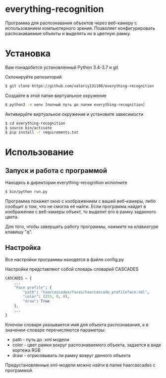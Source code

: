 # everything-recognition
Программа для распознавания объектов через веб-камеру с использованием компьютерного зрения. Позволяет конфигурировать распознаваемые объекты и выделять их в цветную рамку.  

# Установка
Вам понадобится установленный Python 3.4-3.7 и git

Склонируйте репозиторий
```bash
$ git clone https://github.com/valeriy131100/everything-recognition
```

Создайте в этой папке виртуальное окружение
```bash
$ python3 -m venv [полный путь до папки everything-recognition]
```

Активируйте виртуальное окружение и установите зависимости
```bash
$ cd everything-recognition
$ source bin/activate
$ pip install -r requirements.txt
```
# Использование
## Запуск и работа с программой
Находясь в директории everything-recognition исполните
```bash
$ bin/python run.py
```
Программа покажет окно с изображением с вашей веб-камеры, либо сообщит о том, что не смогла её найти. Если программа найдет в изображении с веб-камеры объект, то выделит его в рамку заданного цвета.
 
 Для того, чтобы завершить работу программы, нажмите на клавиатуре клавишу "q".
## Настройка
Все настройки программы находятся в файле config.py

Настройки представляют собой словарь словарей CASCADES
```python
CASCADES = {
    ...
    "Face profile": {
        "path": "haarcascades/faces/haarcascade_profileface.xml",
        "color": (255, 0, 0),
        "draw": True
    },
    ...
}
```
Ключом словаря указывается имя для объекта распознавания, а в значении-словаре перечисляются параметры:
* path - путь до .xml модели
* color - цвет рамки вокруг распознаваемого объекта, задается в виде кортежа RGB
* draw - отрисовывать ли рамку вокруг данного объекта

Предустановленные xml-модели можно найти в папке haarcascades с программой.
